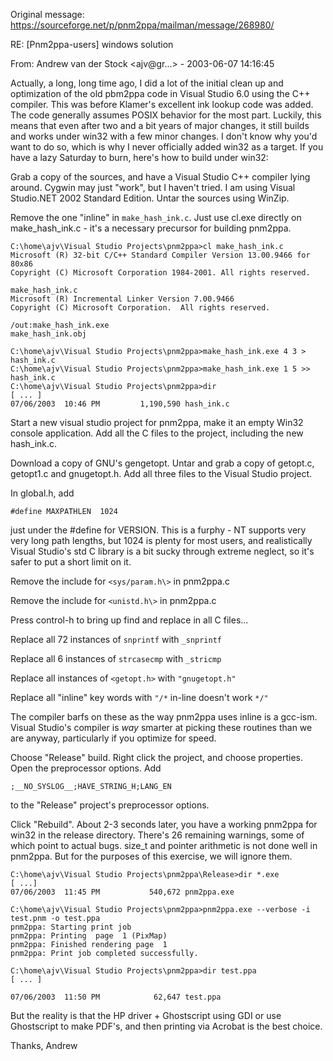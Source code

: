 Original message: https://sourceforge.net/p/pnm2ppa/mailman/message/268980/

RE: [Pnm2ppa-users] windows solution

From: Andrew van der Stock \<ajv@gr...\> - 2003-06-07 14:16:45

Actually, a long, long time ago, I did a lot of the initial clean up and optimization of the old pbm2ppa code in Visual Studio 6.0 using the C++ compiler. This was before Klamer's excellent ink lookup code was added. The code generally assumes POSIX behavior for the most part. Luckily, this means that even after two and a bit years of major changes, it still builds and works under win32 with a few minor changes. I don't know why you'd want to do so, which is why I never officially added win32 as a target. If you have a lazy Saturday to burn, here's how to build under win32:

Grab a copy of the sources, and have a Visual Studio C++ compiler lying around. Cygwin may just "work", but I haven't tried. I am using Visual Studio.NET 2002 Standard Edition. Untar the sources using WinZip.

Remove the one "inline" in `make_hash_ink.c`. Just use cl.exe directly on make_hash_ink.c - it's a necessary precursor for building pnm2ppa.

    C:\home\ajv\Visual Studio Projects\pnm2ppa>cl make_hash_ink.c
    Microsoft (R) 32-bit C/C++ Standard Compiler Version 13.00.9466 for 80x86
    Copyright (C) Microsoft Corporation 1984-2001. All rights reserved.
    
    make_hash_ink.c
    Microsoft (R) Incremental Linker Version 7.00.9466
    Copyright (C) Microsoft Corporation.  All rights reserved.
 
    /out:make_hash_ink.exe
    make_hash_ink.obj
 
    C:\home\ajv\Visual Studio Projects\pnm2ppa>make_hash_ink.exe 4 3 > hash_ink.c
    C:\home\ajv\Visual Studio Projects\pnm2ppa>make_hash_ink.exe 1 5 >> hash_ink.c
    C:\home\ajv\Visual Studio Projects\pnm2ppa>dir
    [ ... ]
    07/06/2003  10:46 PM         1,190,590 hash_ink.c

Start a new visual studio project for pnm2ppa, make it an empty Win32 console application. Add all the C files to the project, including the new hash_ink.c.

Download a copy of GNU's gengetopt. Untar and grab a copy of getopt.c, getopt1.c and gnugetopt.h. Add all three files to the Visual Studio project.

In global.h, add

    #define MAXPATHLEN	1024

just under the #define for VERSION. This is a furphy - NT supports very very long path lengths, but 1024 is plenty for most users, and realistically Visual Studio's std C library is a bit sucky through extreme neglect, so it's safer to put a short limit on it.

Remove the include for `<sys/param.h\>` in pnm2ppa.c

Remove the include for `<unistd.h\>` in pnm2ppa.c

Press control-h to bring up find and replace in all C files...

Replace all 72 instances of `snprintf` with `_snprintf`

Replace all 6 instances of `strcasecmp` with `_stricmp`

Replace all instances of `<getopt.h>` with `"gnugetopt.h"`

Replace all "inline" key words with `"/*` in-line doesn't work `*/"`

The compiler barfs on these as the way pnm2ppa uses inline is a gcc-ism. Visual Studio's compiler is *way* smarter at picking these routines than we are anyway, particularly if you optimize for speed.

Choose "Release" build. Right click the project, and choose properties. Open the preprocessor options. Add

    ;__NO_SYSLOG__;HAVE_STRING_H;LANG_EN

to the "Release" project's preprocessor options.

Click "Rebuild". About 2-3 seconds later, you have a working pnm2ppa for win32 in the release directory. There's 26 remaining warnings, some of which point to actual bugs. size_t and pointer arithmetic is not done well in pnm2ppa. But for the purposes of this exercise, we will ignore them.


    C:\home\ajv\Visual Studio Projects\pnm2ppa\Release>dir *.exe
    [ ...]
    07/06/2003  11:45 PM           540,672 pnm2ppa.exe
    
    C:\home\ajv\Visual Studio Projects\pnm2ppa>pnm2ppa.exe --verbose -i test.pnm -o test.ppa
    pnm2ppa: Starting print job
    pnm2ppa: Printing  page  1 (PixMap)
    pnm2ppa: Finished rendering page  1
    pnm2ppa: Print job completed successfully.
    
    C:\home\ajv\Visual Studio Projects\pnm2ppa>dir test.ppa
    [ ... ]
 
    07/06/2003  11:50 PM            62,647 test.ppa
 

But the reality is that the HP driver + Ghostscript using GDI or use Ghostscript to make PDF's, and then printing via Acrobat is the best choice.

Thanks,
Andrew
